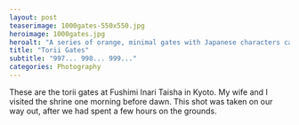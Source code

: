 ```yaml
---
layout: post
teaserimage: 1000gates-550x550.jpg
heroimage: 1000gates.jpg
heroalt: "A series of orange, minimal gates with Japanese characters carved into the posts"
title: "Torii Gates"
subtitle: "997... 998... 999..."
categories: Photography
---
```

These are the torii gates at Fushimi Inari Taisha in Kyoto. My wife and I visited the shrine one morning before dawn. This shot was taken on our way out, after we had spent a few hours on the grounds.
